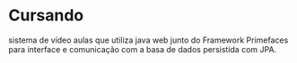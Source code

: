# Cursando
sistema de vídeo aulas que utiliza java web junto do Framework Primefaces para interface e comunicação com a basa de dados persistida com JPA.
